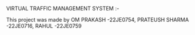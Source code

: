 VIRTUAL TRAFFIC MANAGEMENT SYSTEM :-



This project was made by
OM PRAKASH -22JE0754, 
PRATEUSH SHARMA -22JE0716, 
RAHUL -22JE0759
